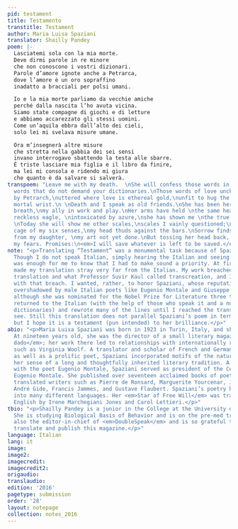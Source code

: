 ```yaml
---
pid: testament
title: Testamento
transtitle: Testament
author: Maria Luisa Spaziani
translator: Shailly Pandey
poem: |-
  Lasciatemi sola con la mia morte.
  Deve dirmi parole in re minore
  che non conoscono i vostri dizionari.
  Parole d’amore ignote anche a Petrarca,
  dove l’amore è un oro sopraffino
  inadatto a bracciali per polsi umani.

  Io e la mia morte parliamo da vecchie amiche
  perché dalla nascita l’ho avuta vicina.
  Siamo state compagne di giochi e di letture
  e abbiamo accarezzato gli stessi uomini.
  Come un’aquila ebbra dall’alto dei cieli,
  solo lei mi svelava misure umane.

  Ora m’insegnerà altre misure
  che stretta nella gabbia dei sei sensi
  invano interrogavo sbattendo la testa alle sbarre.
  È triste lasciare mia figlia e il libro da finire,
  ma lei mi consola e ridendo mi giura
  che quanto è da salvare si salverà.
transpoem: "Leave me with my death.  \nShe will confess those words in D minor,\nthose
  words that do not demand your dictionaries.\nThose words of love uncharted \neven
  by Petrarch,\nuttered where love is ethereal gold,\nunfit to hug the curve of a
  mortal wrist.\n \nDeath and I speak as old friends.\nShe has been here from my first
  breath,\nmy ally in work and play.\nHer arms have held \nthe same hearts as mine.\nA
  reckless eagle, \nintoxicated by azure,\nshe has shown me \nthe true size of humanity.\n
  \nToday she will show me other scales,\nscales I vainly questioned;\nCaught in the
  cage of my six senses,\nmy head thuds against the bars.\nSorrow finds me as I part
  from my daughter, \nmy art not yet done.\nBut tossing her head back, \nDeath soothes
  my fears. Promises:\n<em>I will save whatever is left to be saved.</em>\n"
note: "<p>Translating “Testament” was a monumental task because of Spaziani’s musicality.
  Though I do not speak Italian, simply hearing the Italian and seeing it on the page
  was enough for me to know that I had to make sound a priority. At first, this awareness
  made my translation stray very far from the Italian. My work breached a line between
  translation and what Professor Suvir Kaul called transcreation, and I wasn’t comfortable
  with that breach. I wanted, rather, to honor Spaziani, whose reputation might be
  overshadowed by male Italian poets like Eugenio Montale and Giuseppe Ungaretti,
  although she was nominated for the Nobel Prize for Literature three times. So I
  returned to the Italian (with the help of those who speak it and a number of Italian
  dictionaries) and rewrote many of the lines until I reached the translation you
  see. Still this translation does not parallel Spaziani’s poem in terms of lyricality,
  but I hope it is a testament (pun intended) to her brilliance.</p>"
abio: "<p>Maria Luisa Spaziani was born in 1923 in Turin, Italy, and she died in 2014.
  At nineteen years old, she was the director of a small literary magazine, <em>Il
  dado</em>; her work there led to relationships with internationally renowned writers
  such as Virginia Woolf. A translator and scholar of French and German literature
  as well as a prolific poet, Spaziani incorporated motifs of the natural world into
  her sense of a long and thoughtfully inherited literary tradition. A longtime collaborator
  with the poet Eugenio Montale, Spaziani served as president of the Centro Internazionale
  Eugenio Montale. She published over seventeen acclaimed books of poetry and she
  translated writers such as Pierre de Ronsard, Marguerite Yourcenar, Jean Racine,
  André Gide, Francis Jammes, and Gustave Flaubert. Spaziani’s poetry has been translated
  into many different languages. Her <em>Star of Free Will</em> was translated into
  English by Irene Marchegiani Jones and Carol Lettieri.</p>"
tbio: "<p>Shailly Pandey is a junior in the College at the University of Pennsylvania.
  She is studying Biological Basis of Behavior and is on the pre-med track. She is
  also the editor-in-chief of <em>DoubleSpeak</em> and is so grateful to be able to
  translate and publish this magazine.</p>"
language: Italian
lang: it
image:
image2:
imagecredit:
imagecredit2:
origaudio:
translaudio:
edition: '2016'
pagetype: submission
order: '28'
layout: notepage
collection: notes_2016
---
```


